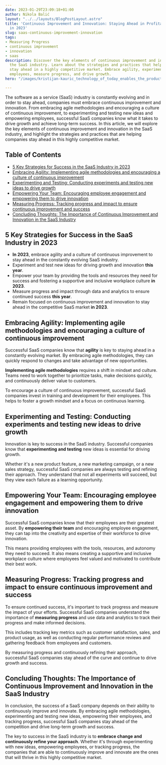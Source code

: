```yaml
---
date: 2023-01-29T23:09:18+01:00
author: Nikola Balić
layout: "../../layouts/BlogPostLayout.astro"
title: 'Continuous Improvement and Innovation: Staying Ahead in Profitable SaaS Companies
  in 2023'
slug: saas-continuous-improvement-innovation
tags:
- Measuring Progress
- continuous improvement
- innovation
- saas
description: Discover the key elements of continuous improvement and innovation in
  the SaaS industry. Learn about the strategies and practices that help companies
  stay ahead in a highly competitive market. Embrace agility, experiment, empower
  employees, measure progress, and drive growth.
hero: "/images/kristijan-kauric_technology_of_today_enables_the_products_of_to_5adb9457-c13f-4427-a9ed-542e8bc2954e.jpg"

---
```

The software as a service (SaaS) industry is constantly evolving and in order to stay ahead, companies must embrace continuous improvement and innovation. From embracing agile methodologies and encouraging a culture of continuous improvement, to experimenting and testing new ideas and empowering employees, successful SaaS companies know what it takes to drive growth and achieve long-term success. In this article, we will explore the key elements of continuous improvement and innovation in the SaaS industry, and highlight the strategies and practices that are helping companies stay ahead in this highly competitive market.

## Table of Contents
- [5 Key Strategies for Success in the SaaS Industry in 2023](#key-strategies)
- [Embracing Agility: Implementing agile methodologies and encouraging a culture of continuous improvement](#embracing-agility)
- [Experimenting and Testing: Conducting experiments and testing new ideas to drive growth](#experimenting-and-testing)
- [Empowering Your Team: Encouraging employee engagement and empowering them to drive innovation](#empowering-your-team)
- [Measuring Progress: Tracking progress and impact to ensure continuous improvement and success](#measuring-progress)
- [Concluding Thoughts: The Importance of Continuous Improvement and Innovation in the SaaS Industry](#conclusion)

<a id="#key-strategies"></a>
## 5 Key Strategies for Success in the SaaS Industry in 2023

- **In 2023**, embrace agility and a culture of continuous improvement to stay ahead in the constantly evolving SaaS industry.
- Experiment and test new ideas for driving growth and innovation **this year**.
- Empower your team by providing the tools and resources they need for success and fostering a supportive and inclusive workplace culture **in 2023**.
- Measure progress and impact through data and analytics to ensure continued success **this year**.
- Remain focused on continuous improvement and innovation to stay ahead in the competitive SaaS market **in 2023**.

<a id="#embracing-agility"></a>
## Embracing Agility: Implementing agile methodologies and encouraging a culture of continuous improvement

Successful SaaS companies know that **agility** is key to staying ahead in a constantly evolving market. By embracing agile methodologies, they can quickly respond to changes and take advantage of new opportunities.

**Implementing agile methodologies** requires a shift in mindset and culture. Teams need to work together to prioritize tasks, make decisions quickly, and continuously deliver value to customers.

To encourage a culture of continuous improvement, successful SaaS companies invest in training and development for their employees. This helps to foster a growth mindset and a focus on continuous learning.

<a id="#experimenting-and-testing"></a>
## Experimenting and Testing: Conducting experiments and testing new ideas to drive growth

Innovation is key to success in the SaaS industry. Successful companies know that **experimenting and testing** new ideas is essential for driving growth.

Whether it's a new product feature, a new marketing campaign, or a new sales strategy, successful SaaS companies are always testing and refining their approach. They understand that not all experiments will succeed, but they view each failure as a learning opportunity.

<a id="#empowering-your-team"></a>
## Empowering Your Team: Encouraging employee engagement and empowering them to drive innovation

Successful SaaS companies know that their employees are their greatest asset. By **empowering their team** and encouraging employee engagement, they can tap into the creativity and expertise of their workforce to drive innovation.

This means providing employees with the tools, resources, and autonomy they need to succeed. It also means creating a supportive and inclusive workplace culture where employees feel valued and motivated to contribute their best work.

<a id="#measuring-progress"></a>
## Measuring Progress: Tracking progress and impact to ensure continuous improvement and success

To ensure continued success, it's important to track progress and measure the impact of your efforts. Successful SaaS companies understand the importance of **measuring progress** and use data and analytics to track their progress and make informed decisions.

This includes tracking key metrics such as customer satisfaction, sales, and product usage, as well as conducting regular performance reviews and gathering feedback from employees and customers.

By measuring progress and continuously refining their approach, successful SaaS companies stay ahead of the curve and continue to drive growth and success.

<a id="#conclusion"></a>
## Concluding Thoughts: The Importance of Continuous Improvement and Innovation in the SaaS Industry

In conclusion, the success of a SaaS company depends on their ability to continuously improve and innovate. By embracing agile methodologies, experimenting and testing new ideas, empowering their employees, and tracking progress, successful SaaS companies stay ahead of the competition and drive long-term growth and success.

The key to success in the SaaS industry is to **embrace change and continuously refine your approach**. Whether it's through experimenting with new ideas, empowering employees, or tracking progress, the companies that are able to continuously improve and innovate are the ones that will thrive in this highly competitive market.